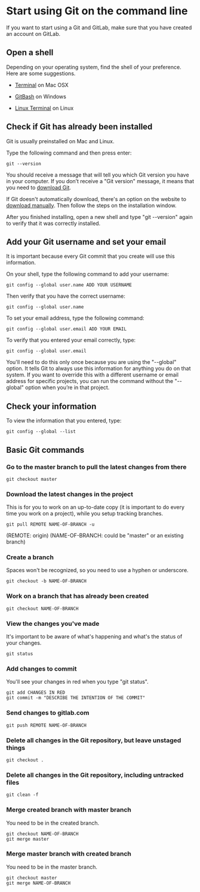 # Start using Git on the command line

If you want to start using a Git and GitLab, make sure that you have created an
account on GitLab.

## Open a shell

Depending on your operating system, find the shell of your preference. Here are some suggestions.

- [Terminal](http://blog.teamtreehouse.com/introduction-to-the-mac-os-x-command-line) on  Mac OSX

- [GitBash](https://msysgit.github.io) on Windows

- [Linux Terminal](http://www.howtogeek.com/140679/beginner-geek-how-to-start-using-the-linux-terminal/) on Linux

## Check if Git has already been installed

Git is usually preinstalled on Mac and Linux.

Type the following command and then press enter:
```
git --version
```

You should receive a message that will tell you which Git version you have in your computer. If you don’t receive a "Git version" message, it means that you need to [download Git](https://git-scm.com/book/en/v2/Getting-Started-Installing-Git).

If Git doesn't automatically download, there's an option on the website to [download manually](https://git-scm.com/downloads). Then follow the steps on the installation window.

After you finished installing, open a new shell and type "git --version" again to verify that it was correctly installed.

## Add your Git username and set your email

It is important because every Git commit that you create will use this information.

On your shell, type the following command to add your username:
```
git config --global user.name ADD YOUR USERNAME
```

Then verify that you have the correct username:
```
git config --global user.name
```

To set your email address, type the following command:
```
git config --global user.email ADD YOUR EMAIL
```

To verify that you entered your email correctly, type:
```
git config --global user.email
```

You'll need to do this only once because you are using the "--global" option. It tells Git to always use this information for anything you do on that system. If you want to override this with a different username or email address for specific projects, you can run the command without the "--global" option when you’re in that project.

## Check your information

To view the information that you entered, type:
```
git config --global --list
```
## Basic Git commands

### Go to the master branch to pull the latest changes from there

```
git checkout master
```

### Download the latest changes in the project
This is for you to work on an up-to-date copy (it is important to do every time you work on a project), while you setup tracking branches.
```
git pull REMOTE NAME-OF-BRANCH -u
```
(REMOTE: origin) (NAME-OF-BRANCH: could be "master" or an existing branch)

### Create a branch
Spaces won't be recognized, so you need to use a hyphen or underscore.
```
git checkout -b NAME-OF-BRANCH
```

### Work on a branch that has already been created
```
git checkout NAME-OF-BRANCH
```

### View the changes you've made
It's important to be aware of what's happening and what's the status of your changes.
```
git status
```

### Add changes to commit
You'll see your changes in red when you type "git status".
```
git add CHANGES IN RED
git commit -m "DESCRIBE THE INTENTION OF THE COMMIT"
```

### Send changes to gitlab.com
```
git push REMOTE NAME-OF-BRANCH
```

### Delete all changes in the Git repository, but leave unstaged things
```
git checkout .
```

### Delete all changes in the Git repository, including untracked files
```
git clean -f
```

### Merge created branch with master branch
You need to be in the created branch.
```
git checkout NAME-OF-BRANCH
git merge master
```

### Merge master branch with created branch
You need to be in the master branch.
```
git checkout master
git merge NAME-OF-BRANCH
```

